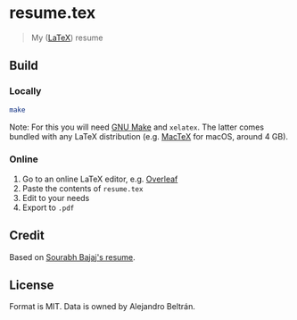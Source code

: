# resume.tex

>My ([LaTeX](https://www.latex-project.org/)) resume

## Build

### Locally

```bash
make
```

Note: For this you will need [GNU Make](https://www.gnu.org/software/make/) and `xelatex`. The latter comes bundled with any LaTeX distribution (e.g. [MacTeX](https://www.tug.org/mactex/) for macOS, around 4 GB).

### Online

1. Go to an online LaTeX editor, e.g. [Overleaf](https://www.overleaf.com)
1. Paste the contents of `resume.tex`
1. Edit to your needs
1. Export to `.pdf`

## Credit

Based on [Sourabh Bajaj's resume](https://github.com/sb2nov/resume).

## License

Format is MIT. Data is owned by Alejandro Beltrán.
